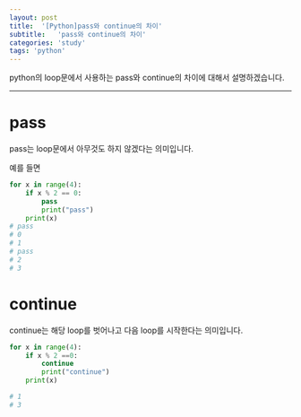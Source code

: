 ```yaml
---
layout: post
title:  '[Python]pass와 continue의 차이'
subtitle:   'pass와 continue의 차이'
categories: 'study'
tags: 'python'
---
```


python의 loop문에서 사용하는 pass와 continue의 차이에 대해서 설명하겠습니다.

---

# pass

pass는 loop문에서 아무것도 하지 않겠다는 의미입니다.

예를 들면

```python
for x in range(4):
    if x % 2 == 0:
        pass
        print("pass")
    print(x) 
# pass
# 0
# 1
# pass
# 2
# 3 
```

# continue

continue는 해당 loop를 벗어나고 다음 loop를 시작한다는 의미입니다.

```python
for x in range(4):
    if x % 2 ==0:
        continue
        print("continue")
    print(x)

# 1
# 3
```

